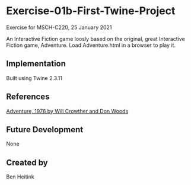 
# Exercise-01b-First-Twine-Project
Exercise for MSCH-C220, 25 January 2021

An Interactive Fiction game loosly based on the original, great Interactive Fiction game, Adventure. Load Adventure.html in a browser to play it.

## Implementation
Built using Twine 2.3.11

## References
[Adventure, 1976 by Will Crowther and Don Woods](https://quuxplusone.github.io/Advent/play.html)

## Future Development
None

## Created by 
Ben Heitink

```
